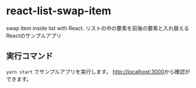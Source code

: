 # react-list-swap-item
swap item inside list with React.
リストの中の要素を前後の要素と入れ替えるReactのサンプルアプリ

## 実行コマンド
`yarn start` でサンプルアプリを実行します。
[http://localhost:3000](http://localhost:3000)から確認ができます。
